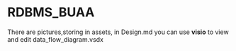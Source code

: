 # RDBMS_BUAA
There are pictures,storing in assets, in Design.md
you can use **visio** to view and edit data_flow_diagram.vsdx

